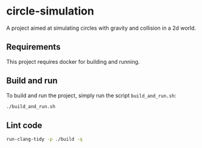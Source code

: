 # circle-simulation

A project aimed at simulating circles with gravity and collision in a 2d world.

## Requirements

This project requires docker for building and running.


## Build and run

To build and run the project, simply run the script `build_and_run.sh`:

```bash
./build_and_run.sh
```

## Lint code

```bash
run-clang-tidy -p ./build -q
```
